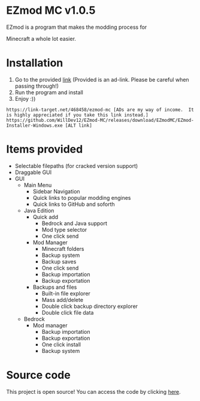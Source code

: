 # EZmod MC v1.0.5

EZmod is a program that makes the modding process for

Minecraft a whole lot easier.

# Installation

1. Go to the provided [link](https://link-target.net/468458/ezmod-mc) (Provided is an ad-link.  Please be careful when passing through!)
2. Run the program and install
3. Enjoy :))
```
https://link-target.net/468458/ezmod-mc [ADs are my way of income.  It is highly appreciated if you take this link instead.]
https://github.com/WillDev12/EZmod-MC/releases/download/EZmodMC/EZmod-Installer-Windows.exe [ALT link]
```

# Items provided

*  Selectable filepaths (for cracked version support)
*  Draggable GUI
*  GUI
    *  Main Menu
        *  Sidebar Navigation
        *  Quick links to popular modding engines
        *  Quick links to GitHub and soforth
    *  Java Edition
        *  Quick add
            *  Bedrock and Java support
            *  Mod type selector
            *  One click send
        *  Mod Manager
            *  Minecraft folders
            *  Backup system
            *  Backup saves
            *  One click send
            *  Backup importation
            *  Backup exportation
        *  Backups and files
            *  Built-in file explorer
            *  Mass add/delete
            *  Double click backup directory explorer
            *  Double click file data
    *  Bedrock
        *  Mod manager
            *  Backup importation
            *  Backup exportation
            *  One click install
            *  Backup system
            
# Source code

This project is open source!  You can access the code by clicking [here](https://github.com/WillDev12/EZmod-MC/archive/refs/tags/EZmodMC.zip).
